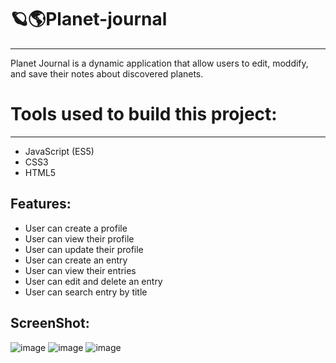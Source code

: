 # 🪐🌎Planet-journal
----

Planet Journal is a dynamic application that allow users to edit, moddify, and save their notes about discovered planets. 

# Tools used to build this project:
---
* JavaScript (ES5)
* CSS3
* HTML5

Features:
---
* User can create a profile
* User can view their profile
* User can update their profile
* User can create an entry
* User can view their entries
* User can edit and delete an entry
* User can search entry by title

ScreenShot:
---
![image](https://user-images.githubusercontent.com/69870979/108779055-2f1e1700-751b-11eb-9ca3-35db89cca7fe.png)
![image](https://user-images.githubusercontent.com/69870979/108779103-40672380-751b-11eb-82e6-17b080b60e70.png)
![image](https://user-images.githubusercontent.com/69870979/108779163-51b03000-751b-11eb-8d01-f3ae0004b2a8.png)
